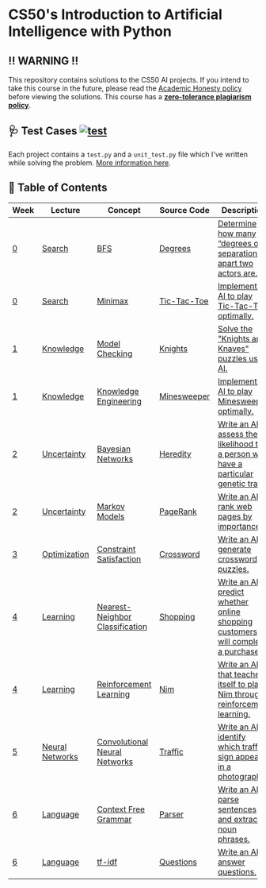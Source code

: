 # CS50's Introduction to Artificial Intelligence with Python

## ‼️ WARNING ‼️

This repository contains solutions to the CS50 AI projects. If you intend to take this course in the future, please read the [Academic Honesty policy](https://cs50.harvard.edu/ai/2020/honesty/) before viewing the solutions. This course has a [**zero-tolerance plagiarism policy**](https://discord.com/channels/393846237255696385/690359206716637184/829384296900853781).

## 🩺 Test Cases [![test](https://github.com/jetkan-yk/cs50ai/actions/workflows/main.yml/badge.svg?event=push)](https://github.com/jetkan-yk/cs50ai/actions/workflows/main.yml)

Each project contains a `test.py` and a `unit_test.py` file which I've written while solving the problem. [More information here](https://github.com/jetkan-yk/cs50ai-test).

## 📖 Table of Contents

| Week                                           | Lecture                                         | Concept                                                                                                      | Source Code                                    | Description                                                                                                                                       |
| ---------------------------------------------- | ----------------------------------------------- | ------------------------------------------------------------------------------------------------------------ | ---------------------------------------------- | ------------------------------------------------------------------------------------------------------------------------------------------------- |
| [0](https://cs50.harvard.edu/ai/2020/weeks/0/) | [Search](https://youtu.be/WbzNRTTrX0g)          | [BFS](https://cs50.harvard.edu/ai/2020/notes/0/#breadth-first-search)                                        | [Degrees](lec0/degrees/degrees.py)             | [Determine how many “degrees of separation” apart two actors are.](https://cs50.harvard.edu/ai/2020/projects/0/degrees/)                          |
| [0](https://cs50.harvard.edu/ai/2020/weeks/0/) | [Search](https://youtu.be/WbzNRTTrX0g)          | [Minimax](https://cs50.harvard.edu/ai/2020/notes/0/#minimax)                                                 | [Tic-Tac-Toe](lec0/tictactoe/tictactoe.py)     | [Implement an AI to play Tic-Tac-Toe optimally.](https://cs50.harvard.edu/ai/2020/projects/0/tictactoe/)                                          |
| [1](https://cs50.harvard.edu/ai/2020/weeks/1/) | [Knowledge](https://youtu.be/HWQLez87vqM)       | [Model Checking](https://cs50.harvard.edu/ai/2020/notes/1/#inference)                                        | [Knights](lec1/knights/puzzle.py)              | [Solve the "Knights and Knaves" puzzles using AI.](https://cs50.harvard.edu/ai/2020/projects/1/knights/)                                          |
| [1](https://cs50.harvard.edu/ai/2020/weeks/1/) | [Knowledge](https://youtu.be/HWQLez87vqM)       | [Knowledge Engineering](https://cs50.harvard.edu/ai/2020/notes/1/#knowledge-engineering)                     | [Minesweeper](lec1/minesweeper/minesweeper.py) | [Implement an AI to play Minesweeper optimally.](https://cs50.harvard.edu/ai/2020/projects/1/minesweeper/)                                        |
| [2](https://cs50.harvard.edu/ai/2020/weeks/2/) | [Uncertainty](https://youtu.be/D8RRq3TbtHU)     | [Bayesian Networks](https://cs50.harvard.edu/ai/2020/notes/2/#bayesian-networks)                             | [Heredity](lec2/heredity/heredity.py)          | [Write an AI to assess the likelihood that a person will have a particular genetic trait.](https://cs50.harvard.edu/ai/2020/projects/2/heredity/) |
| [2](https://cs50.harvard.edu/ai/2020/weeks/2/) | [Uncertainty](https://youtu.be/D8RRq3TbtHU)     | [Markov Models](https://cs50.harvard.edu/ai/2020/notes/2/#markov-models)                                     | [PageRank](lec2/pagerank/pagerank.py)          | [Write an AI to rank web pages by importance.](https://cs50.harvard.edu/ai/2020/projects/2/pagerank/)                                             |
| [3](https://cs50.harvard.edu/ai/2020/weeks/3/) | [Optimization](https://youtu.be/qK46ET1xk2A)    | [Constraint Satisfaction](https://cs50.harvard.edu/ai/2020/notes/3/#constraint-satisfaction)                 | [Crossword](lec3/crossword/generate.py)        | [Write an AI to generate crossword puzzles.](https://cs50.harvard.edu/ai/2020/projects/3/crossword/)                                              |
| [4](https://cs50.harvard.edu/ai/2020/weeks/4/) | [Learning](https://youtu.be/-g0iJjnO2_w)        | [Nearest-Neighbor Classification](https://cs50.harvard.edu/ai/2020/notes/4/#nearest-neighbor-classification) | [Shopping](lec4/shopping/shopping.py)          | [Write an AI to predict whether online shopping customers will complete a purchase.](https://cs50.harvard.edu/ai/2020/projects/4/shopping/)       |
| [4](https://cs50.harvard.edu/ai/2020/weeks/4/) | [Learning](https://youtu.be/-g0iJjnO2_w)        | [Reinforcement Learning](https://cs50.harvard.edu/ai/2020/notes/4/#reinforcement-learning)                   | [Nim](lec4/nim/nim.py)                         | [Write an AI that teaches itself to play Nim through reinforcement learning.](https://cs50.harvard.edu/ai/2020/projects/4/nim/)                   |
| [5](https://cs50.harvard.edu/ai/2020/weeks/5/) | [Neural Networks](https://youtu.be/J1QD9hLDEDY) | [Convolutional Neural Networks](https://cs50.harvard.edu/ai/2020/notes/5/#convolutional-neural-networks)     | [Traffic](lec5/traffic/traffic.py)             | [Write an AI to identify which traffic sign appears in a photograph.](https://cs50.harvard.edu/ai/2020/projects/5/traffic/)                       |
| [6](https://cs50.harvard.edu/ai/2020/weeks/6/) | [Language](https://youtu.be/55tRetTTrdQ)        | [Context Free Grammar](https://cs50.harvard.edu/ai/2020/notes/6/#context-free-grammar)                       | [Parser](lec6/parser/parser.py)                | [Write an AI to parse sentences and extract noun phrases.](https://cs50.harvard.edu/ai/2020/projects/6/parser/)                                   |
| [6](https://cs50.harvard.edu/ai/2020/weeks/6/) | [Language](https://youtu.be/55tRetTTrdQ)        | [tf-idf](https://cs50.harvard.edu/ai/2020/notes/6/#tf-idf)                                                   | [Questions](lec6/questions/questions.py)       | [Write an AI to answer questions.](https://cs50.harvard.edu/ai/2020/projects/6/questions/)                                                        |
